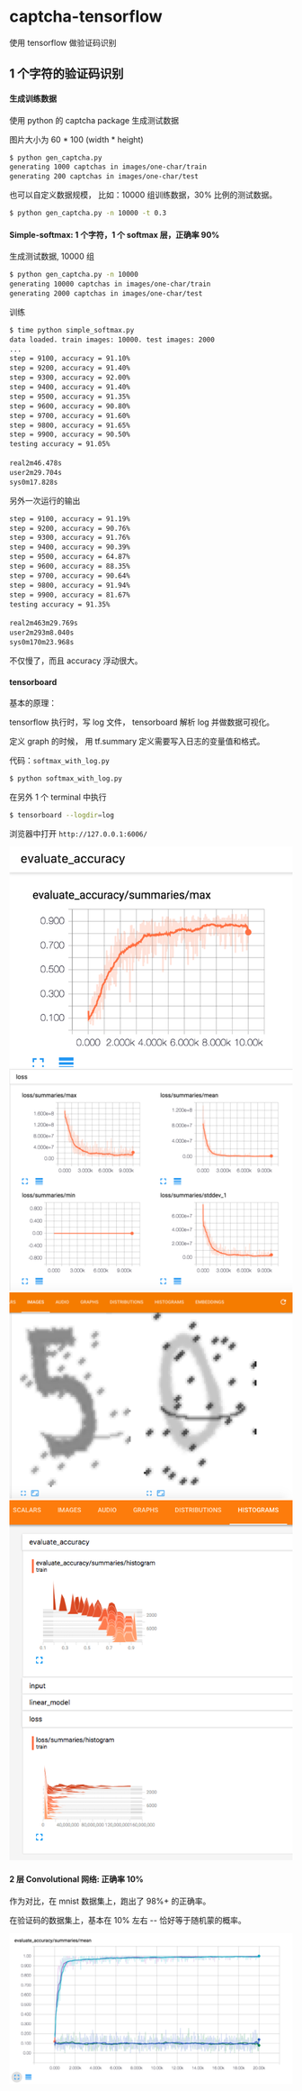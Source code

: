 # captcha-tensorflow

使用 tensorflow 做验证码识别


## 1 个字符的验证码识别


#### 生成训练数据

使用 python 的 captcha package 生成测试数据

图片大小为 60 * 100 (width * height)

```bash
$ python gen_captcha.py
generating 1000 captchas in images/one-char/train
generating 200 captchas in images/one-char/test
```

也可以自定义数据规模，
比如：10000 组训练数据，30% 比例的测试数据。

```bash
$ python gen_captcha.py -n 10000 -t 0.3
```


#### Simple-softmax: 1 个字符，1 个 softmax 层，正确率 90%

生成测试数据, 10000 组

```bash
$ python gen_captcha.py -n 10000
generating 10000 captchas in images/one-char/train
generating 2000 captchas in images/one-char/test
```

训练

```bash
$ time python simple_softmax.py
data loaded. train images: 10000. test images: 2000
...
step = 9100, accuracy = 91.10%
step = 9200, accuracy = 91.40%
step = 9300, accuracy = 92.00%
step = 9400, accuracy = 91.40%
step = 9500, accuracy = 91.35%
step = 9600, accuracy = 90.80%
step = 9700, accuracy = 91.60%
step = 9800, accuracy = 91.65%
step = 9900, accuracy = 90.50%
testing accuracy = 91.05%

real2m46.478s
user2m29.704s
sys0m17.828s
```

另外一次运行的输出

```bash
step = 9100, accuracy = 91.19%
step = 9200, accuracy = 90.76%
step = 9300, accuracy = 91.76%
step = 9400, accuracy = 90.39%
step = 9500, accuracy = 64.87%
step = 9600, accuracy = 88.35%
step = 9700, accuracy = 90.64%
step = 9800, accuracy = 91.94%
step = 9900, accuracy = 81.67%
testing accuracy = 91.35%

real2m463m29.769s
user2m293m8.040s
sys0m170m23.968s
```

不仅慢了，而且 accuracy 浮动很大。


#### tensorboard


基本的原理：

tensorflow 执行时，写 log 文件，
tensorboard 解析 log 并做数据可视化。

定义 graph 的时候，
用 tf.summary 定义需要写入日志的变量值和格式。

代码：`softmax_with_log.py`


```bash
$ python softmax_with_log.py
```

在另外 1 个 terminal 中执行

```bash
$ tensorboard --logdir=log
```

浏览器中打开 `http://127.0.0.1:6006/`

![](img-doc/m1-softmax-accuracy.png)
![](img-doc/m1-softmax-loss.png)
![](img-doc/m1-image-preview.png)
![](img-doc/m1-histograms.png)


#### 2 层 Convolutional 网络: 正确率 10%

作为对比，在 mnist 数据集上，跑出了 98%+ 的正确率。

在验证码的数据集上，基本在 10% 左右 -- 恰好等于随机蒙的概率。

![](img-doc/m2-cnn-accuracy.png)
